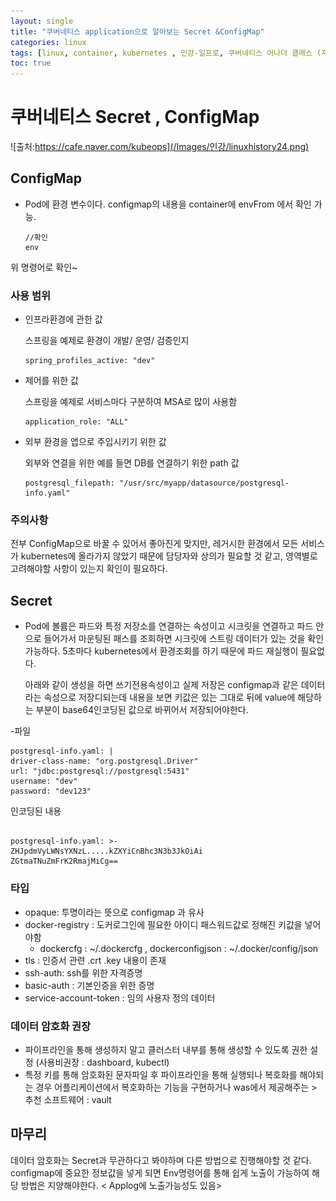 ```yaml
---
layout: single
title: "쿠버네티스 application으로 알아보는 Secret &ConfigMap"
categories: linux
tags: [linux, container, kubernetes , 인강-일프로, 쿠버네티스 어나더 클래스 (지상편) - Sprint 1 2 , Secret , ConfigMap  ]
toc: true
---
```




#  쿠버네티스 Secret , ConfigMap

![출처:https://cafe.naver.com/kubeops](/Images/인강/linuxhistory24.png)

## ConfigMap
- Pod에 환경 변수이다.  configmap의 내용을 container에 envFrom 에서 확인 가능.
    ~~~
    //확인 
    env  
    ~~~
위 명령어로 확인~

### 사용 범위

 - 인프라환경에 관한 값 

    스프링을 예제로 환경이 개발/ 운영/ 검증인지
    ~~~
    spring_profiles_active: "dev"
    ~~~

 - 제어를 위한 값
    
    스프링을 예제로 서비스마다 구분하여 MSA로 많이 사용함
    ~~~
    application_role: "ALL"
    ~~~
 - 외부 환경을 앱으로 주입시키기 위한 값
    
    외부와 연결을 위한  예를 들면 DB를 연결하기 위한 path 값
    ~~~
    postgresql_filepath: "/usr/src/myapp/datasource/postgresql-info.yaml"
    ~~~

### 주의사항
  전부 ConfigMap으로 바꿀 수 있어서 좋아진게 맞지만, 레거시한 환경에서 모든 서비스가 kubernetes에 올라가지 않았기 때문에 담당자와 상의가 필요할 것 같고, 영역별로 고려해야할 사항이 있는지 확인이 필요하다.
   

## Secret 
- Pod에 볼륨은  파드와 특정 저장소를 연결하는 속성이고 시크릿을 연결하고 파드 안으로 들어가서 마운팅된 패스를 조회하면 시크릿에 스트링 데이터가 있는 것을 확인 가능하다. 5초마다 kubernetes에서 환경조회를 하기 때문에 파드 재실행이 필요없다.

  아래와 같이 생성을 하면 쓰기전용속성이고 실제 저장은 configmap과 같은 데이터라는 속성으로 저장디되는데 내용을 보면 키값은 있는 그대로 뒤에 value에 해당하는 부분이 base64인코딩된 값으로 바뀌어서 저장되어야한다.

-파일
~~~
postgresql-info.yaml: |
driver-class-name: "org.postgresql.Driver"
url: "jdbc:postgresql://postgresql:5431"
username: "dev"
password: "dev123"
~~~

인코딩된 내용

~~~

postgresql-info.yaml: >-
ZHJpdmVyLWNsYXNzL.....kZXYiCnBhc3N3b3JkOiAi
ZGtmaTNuZmFrK2RmajMiCg==
~~~


### 타입
 - opaque: 투명이라는 뜻으로 configmap 과 유사
 - docker-registry : 도커로그인에 필요한 아이디 패스워드값로 정해진 키값을 넣어야함
    - dockercfg : ~/.dockercfg   , dockerconfigjson : ~/.docker/config/json
 - tls : 인증서 관련   .crt .key 내용이 존재
 - ssh-auth: ssh를 위한 자격증명
 - basic-auth : 기본인증을 위한 증명
 - service-account-token :  임의 사용자 정의 데이터
 

### 데이터 암호화 권장
 - 파이프라인을 통해 생성하지 말고 클러스터 내부를 통해 생성할 수 있도록 권한 설정 (사용비권장 : dashboard, kubectl)
 - 특정 키를 통해 암호화된 문자파일 후 파이프라인을 통해 실행되나 복호화를 해야되는 경우 어플리케이션에서 복호화하는 기능을 구현하거나 was에서 제공해주는    > 추천 소프트웨어 : vault





## 마무리
데이터 암호화는 Secret과 무관하다고 봐야하며 다른 방법으로 진행해야할 것 같다. configmap에 중요한 정보값을 넣게 되면 Env명령어를 통해 쉽게 노출이 가능하여 해당 방법은 지양해야한다. < Applog에 노출가능성도 있음>